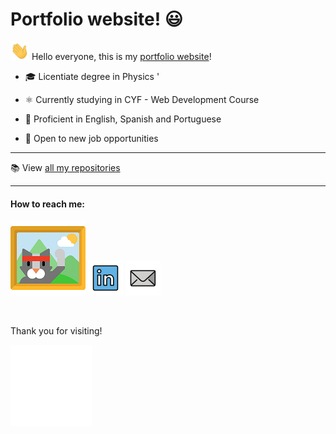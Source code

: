 # Portfolio website! 😃

<img src="./assets/github/wave2.gif" width="30px"> Hello everyone, this is my [portfolio website](https://PERicci.github.io/)!

- :mortar_board: Licentiate degree in Physics
'
- :atom_symbol: Currently studying in CYF - Web Development Course

- :speech_balloon: Proficient in English, Spanish and Portuguese

- :necktie: Open to new job opportunities

---

:books: View [all my repositories](https://github.com/PERicci?tab=repositories)

---

#### How to reach me:

[![portfolio](./assets/github/portfolio120.png)][1]
[![linkedin](./assets/github/linkedin.png)][2]
[![mail](./assets/github/mail.png)][3]

[1]: https://pericci.github.io/cyf-html-css-Portfolio/
[2]: https://www.linkedin.com/in/pedro-ricciardi/
[3]: mailto:riccip@hotmail.com

<br>

Thank you for visiting!

<img src="./assets/github/thanks.gif" width="130px">